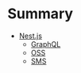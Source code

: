 # Summary

- [Nest.js](./nestjs/README.md)
  - [GraphQL](./nestjs/graphql.md)
  - [OSS](./nestjs/oss.md)
  - [SMS](./nestjs/sms.md)
